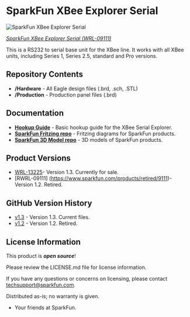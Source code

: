 SparkFun XBee Explorer Serial
==============================

![SparkFun XBee Explorer Serial](https://cdn.sparkfun.com//assets/parts/2/5/0/5/09111-01.jpg)

[*SparkFun XBee Explorer Serial (WRL-09111)*](https://www.sparkfun.com/products/9111)

This is a RS232 to serial base unit for the XBee line. 
It works with all XBee units, including Series 1, Series 2.5, standard and Pro versions.


Repository Contents
-------------------

* **/Hardware** - All Eagle design files (.brd, .sch, .STL)
* **/Production** - Production panel files (.brd)

Documentation
--------------
* **[Hookup Guide](https://learn.sparkfun.com/tutorials/exploring-xbees-and-xctu)** - Basic hookup guide for the XBee Serial Explorer.
* **[SparkFun Fritzing repo](https://github.com/sparkfun/Fritzing_Parts)** - Fritzing diagrams for SparkFun products.
* **[SparkFun 3D Model repo](https://github.com/sparkfun/3D_Models)** - 3D models of SparkFun products. 

Product Versions
----------------
* [WRL-13225](https://www.sparkfun.com/products/13225)- Version 1.3. Currently for sale. 
* [RWRL-09111] (https://www.sparkfun.com/products/retired/9111)- Version 1.2. Retired. 

GitHub Version History
---------------
* [v1.3](https://github.com/sparkfun/XBee_Explorer_Serial/tree/v1.3) - Version 1.3. Current files. 
* [v1.2](https://github.com/sparkfun/XBee_Explorer_Serial/tree/v1.2) - Version 1.2. Retired. 

License Information
-------------------

This product is _**open source**_! 

Please review the LICENSE.md file for license information. 

If you have any questions or concerns on licensing, please contact techsupport@sparkfun.com.

Distributed as-is; no warranty is given.

- Your friends at SparkFun.
